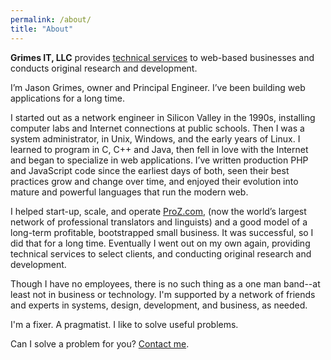```yaml
---
permalink: /about/
title: "About"
---
```


**Grimes IT, LLC** provides [technical services](/services/) to web-based businesses and conducts original research and development.

I’m Jason Grimes, owner and Principal Engineer. I’ve been building web applications for a long time.

I started out as a network engineer in Silicon Valley in the 1990s, installing computer labs and Internet connections at public schools. Then I was a system administrator, in Unix, Windows, and the early years of Linux.
I learned to program in C, C++ and Java,
then fell in love with the Internet and began to specialize in web applications.
I’ve written production PHP and JavaScript code since the earliest days of both,
seen their best practices grow and change over time,
and enjoyed their evolution into mature and powerful languages that run the modern web.

I helped start-up, scale, and operate [ProZ.com](https://www.proz.com/),
(now the world’s largest network of professional translators and linguists)
and a good model of a long-term profitable, bootstrapped small business.
It was successful, so I did that for a long time.
Eventually I went out on my own again,
providing technical services to select clients,
and conducting original research and development.

Though I have no employees, there is no such thing as a one man band--at least not in business or technology. 
I'm supported by a network of friends and experts in systems, design, development, and business, as needed.

I'm a fixer. A pragmatist. I like to solve useful problems.

Can I solve a problem for you? [Contact me](/contact/).
